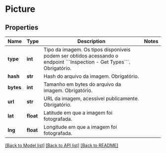 # Picture

## Properties
Name | Type | Description | Notes
------------ | ------------- | ------------- | -------------
**type** | **int** | Tipo da imagem. Os tipos disponíveis podem ser obtidos acessando o endpoint &#x60;&#x60;&#x60;Inspection - Get Types&#x60;&#x60;&#x60;. Obrigatório. | 
**hash** | **str** | Hash do arquivo da imagem. Obrigatório. | 
**bytes** | **int** | Tamanho em bytes do arquivo da imagem. Obrigatório. | 
**url** | **str** | URL da imagem, acessível publicamente. Obrigatório. | 
**lat** | **float** | Latitude em que a imagem foi fotografada. | 
**lng** | **float** | Longitude em que a imagem foi fotografada. | 

[[Back to Model list]](../README.md#documentation-for-models) [[Back to API list]](../README.md#documentation-for-api-endpoints) [[Back to README]](../README.md)

